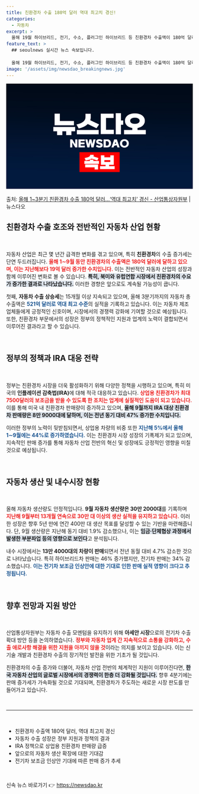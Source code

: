 ```yaml
---
title: 친환경차 수출 180억 달러 역대 최고치 경신!
categories:
  - 자동차
excerpt: >
  올해 19월 하이브리드, 전기, 수소, 플러그인 하이브리드 등 친환경차 수출액이 180억 달러를 기록하면서 …
feature_text: >
  ## seoulnews 실시간 뉴스 속보입니다.

  올해 19월 하이브리드, 전기, 수소, 플러그인 하이브리드 등 친환경차 수출액이 180억 달러를 기록하면서 …
image: '/assets/img/newsdao_breakingnews.jpg'
---
```


![뉴스다오 속보](/assets/img/newsdao_breakingnews.jpg)

<p>출처: <a href="https://newsdao.kr/2198" rel="dofollow">올해 1~3분기 친환경차 수출 180억 달러…‘역대 최고치’ 경신 - 산업통상자원부</a> | 뉴스다오</p>

<h2 data-ke-size="size26">친환경차 수출 호조와 전반적인 자동차 산업 현황</h2>

<p data-ke-size="size16">&nbsp;</p>

자동차 산업은 최근 몇 년간 급격한 변화를 겪고 있으며, 특히 <b>친환경차</b>의 수출 증가세는 단연 두드러집니다. <b><span style="color: #ee2323;">올해 1∼9월 동안 친환경차의 수출액은 180억 달러에 달하고 있으며, 이는 지난해보다 19억 달러 증가한 수치입니다.</span></b> 이는 전반적인 자동차 산업의 성장과 함께 이루어진 변화로 볼 수 있습니다. <b><span style="background-color: #21538527;">특히, 북미와 유럽연합 시장에서 친환경차의 수요가 증가한 결과로 나타났습니다.</span></b> 이러한 경향은 앞으로도 계속될 가능성이 큽니다. 

첫째, <b>자동차 수출 상승세</b>는 15개월 이상 지속되고 있으며, 올해 3분기까지의 자동차 총 수출액은 <b><span style="color: #1a5490;">521억 달러로 역대 최고 수준</span></b>의 실적을 기록하고 있습니다. 이는 자동차 제조업체들에게 긍정적인 신호이며, 시장에서의 경쟁력 강화에 기여할 것으로 예상됩니다. 또한, 친환경차 부문에서의 성장은 정부의 정책적인 지원과 업계의 노력이 결합되면서 이루어진 결과라고 할 수 있습니다.

<p data-ke-size="size16">&nbsp;</p>

<h2 data-ke-size="size26">정부의 정책과 IRA 대응 전략</h2>

<p data-ke-size="size16">&nbsp;</p>

정부는 친환경차 시장을 더욱 활성화하기 위해 다양한 정책을 시행하고 있으며, 특히 미국의 <b>인플레이션 감축법(IRA)</b>에 대해 적극 대응하고 있습니다. <b><span style="color: #ee2323;">상업용 친환경차가 최대 7500달러의 보조금을 받을 수 있도록 한 조치는 업계에 실질적인 도움이 되고 있습니다.</span></b> 이를 통해 미국 내 친환경차 판매량이 증가하고 있으며, <b><span style="background-color: #21538527;">올해 9월까지 IRA 대상 친환경차 판매량은 8만 9000대에 달하며, 이는 전년 동기 대비 47% 증가한 수치입니다.</span></b> 

이러한 정부의 노력이 뒷받침되면서, 상업용 차량의 비중 또한 <b><span style="color: #1a5490;">지난해 5%에서 올해 1∼9월에는 44%로 증가하였습니다.</span></b> 이는 친환경차 시장 성장의 기폭제가 되고 있으며, 지속적인 판매 증가를 통해 자동차 산업 전반의 혁신 및 성장에도 긍정적인 영향을 미칠 것으로 예상됩니다.

<p data-ke-size="size16">&nbsp;</p>

<h2 data-ke-size="size26">자동차 생산 및 내수시장 현황</h2>

<p data-ke-size="size16">&nbsp;</p>

올해 자동차 생산량도 안정적입니다. <b>9월 자동차 생산량은 30만 2000대</b>를 기록하며 <b><span style="color: #ee2323;">지난해 9월부터 13개월 연속으로 30만 대 이상의 생산 실적을 유지하고 있습니다.</span></b> 이러한 성장은 향후 5년 만에 연간 400만 대 생산 목표를 달성할 수 있는 기반을 마련해줍니다. 단, 9월 생산량은 지난해 동기 대비 1.9% 감소했으나, 이는 <b><span style="background-color: #21538527;">임금·단체협상 과정에서 발생한 부분파업 등의 영향으로 보인다</span></b>고 분석됩니다.

내수 시장에서는 <b>13만 4000대의 차량이 판매</b>되면서 전년 동월 대비 4.7% 감소한 것으로 나타났습니다. 특히 하이브리드차 판매는 46% 증가했지만, 전기차 판매는 34% 감소했습니다. <b><span style="color: #1a5490;">이는 전기차 보조금 인상안에 대한 기대로 인한 판매 실적 영향이 크다고 추정됩니다.</span></b>

<p data-ke-size="size16">&nbsp;</p>

<h2 data-ke-size="size26">향후 전망과 지원 방안</h2>

<p data-ke-size="size16">&nbsp;</p>

산업통상자원부는 자동차 수출 모멘텀을 유지하기 위해 <b>아세안 시장</b>으로의 전기차 수출 확대 방안 등을 논의하였습니다. <b><span style="color: #ee2323;">정부와 자동차 업계 간 지속적으로 소통을 강화하고, 수출 애로사항 해결을 위한 지원을 아끼지 않을 것</span></b>이라는 의지를 보이고 있습니다. 이는 신기술 개발과 친환경차 수출의 장기적인 발전을 위한 기초가 될 것입니다.

친환경차의 수출 증가와 더불어, 자동차 산업 전반의 체계적인 지원이 이루어진다면, <b><span style="background-color: #21538527;">한국 자동차 산업의 글로벌 시장에서의 경쟁력이 한층 더 강화될 것입니다.</span></b> 향후 4분기에는 판매 증가세가 가속화될 것으로 기대되며, 친환경차가 주도하는 새로운 시장 판도를 만들어가고 있습니다.

<p data-ke-size="size16">&nbsp;</p>

<hr>

<p data-ke-size="size16">&nbsp;</p>

<ul>
    <li>친환경차 수출액 180억 달러, 역대 최고치 경신</li>
    <li>자동차 수출 성장은 정부 지원과 정책의 결과</li>
    <li>IRA 정책으로 상업용 친환경차 판매량 급증</li>
    <li>앞으로의 자동차 생산 확장에 대한 기대감</li>
    <li>전기차 보조금 인상안 기대에 따른 판매 증가 추세</li>
</ul>

<p data-ke-size="size16">&nbsp;</p> 

신속 뉴스 바로가기 👉 <a href="https://newsdao.kr" rel="dofollow">https://newsdao.kr</a>


